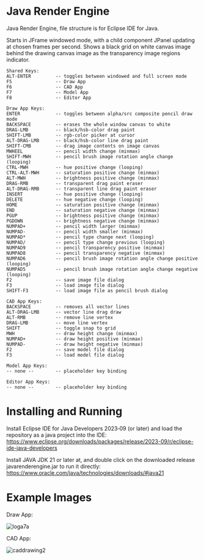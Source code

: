 # Java Render Engine
Java Render Engine, file structure is for Eclipse IDE for Java.

Starts in JFrame windowed mode, with a child component JPanel updating at chosen frames per second.
Shows a black grid on white canvas image behind the drawing canvas image as the transparency image regions indicator.

```
Shared Keys:
ALT-ENTER         -- toggles between windowed and full screen mode
F5                -- Draw App
F6                -- CAD App
F7                -- Model App
F8                -- Editor App

Draw App Keys:
ENTER             -- toggles between alpha/src composite pencil draw mode
BACKSPACE         -- erases the whole window canvas to white
DRAG-LMB          -- black/hsb-color drag paint
SHIFT-LMB         -- rgb-color picker at cursor
ALT-DRAG-LMB      -- black/hsb-color line drag paint
SHIFT-CMB         -- drag image contents on image canvas
MWHEEL            -- pencil width change (minmax)
SHIFT-MWH         -- pencil brush image rotation angle change (looping)
CTRL-MWH          -- hue positive change (looping)
CTRL-ALT-MWH      -- saturation positive change (minmax)
ALT-MWH           -- brightness positive change (minmax)
DRAG-RMB          -- transparent drag paint eraser
ALT-DRAG-RMB      -- transparent line drag paint eraser
INSERT            -- hue positive change (looping)
DELETE            -- hue negative change (looping)
HOME              -- saturation positive change (minmax)
END               -- saturation negative change (minmax)
PGUP              -- brightness positive change (minmax)
PGDOWN            -- brightness negative change (minmax)
NUMPAD+           -- pencil width larger (minmax)
NUMPAD-           -- pencil width smaller (minmax)
NUMPAD*           -- pencil type change next (looping)
NUMPAD/           -- pencil type change previous (looping)
NUMPAD9           -- pencil transparency positive (minmax)
NUMPAD8           -- pencil transparency negative (minmax)
NUMPAD6           -- pencil brush image rotation angle change positive (looping)
NUMPAD5           -- pencil brush image rotation angle change negative (looping)
F2                -- save image file dialog
F3                -- load image file dialog
SHIFT-F3          -- load image file as pencil brush dialog

CAD App Keys:
BACKSPACE         -- removes all vector lines
ALT-DRAG-LMB      -- vector line drag draw
ALT-RMB           -- remove line vertex
DRAG-LMB          -- move line vertex
SHIFT             -- toggle snap to grid
MWH               -- draw height change (minmax)
NUMPAD+           -- draw height positive (minmax)
NUMPAD-           -- draw height negative (minmax)
F2                -- save model file dialog
F3                -- load model file dialog

Model App Keys:
-- none --        -- placeholder key binding

Editor App Keys:
-- none --        -- placeholder key binding
```

# Installing and Running

Install Eclipse IDE for Java Developers 2023‑09 (or later) and load the repository as a java project into the IDE:
https://www.eclipse.org/downloads/packages/release/2023-09/r/eclipse-ide-java-developers

Install JAVA JDK 21 or later at, and double click on the downloaded release javarenderengine.jar to run it directly:
https://www.oracle.com/java/technologies/downloads/#java21

# Example Images

Draw App:

![loga7a](https://github.com/goofyseeker311/javarenderengine/assets/19920254/f75e6fbe-1dde-42ea-b4d4-dc12c2203ab4)

CAD App:

![caddrawing2](https://github.com/goofyseeker311/javarenderengine/assets/19920254/b7a13a9a-00b8-41ff-bda2-895f9180a779)
